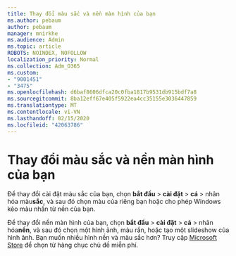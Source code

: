 ```yaml
---
title: Thay đổi màu sắc và nền màn hình của bạn
ms.author: pebaum
author: pebaum
manager: mnirkhe
ms.audience: Admin
ms.topic: article
ROBOTS: NOINDEX, NOFOLLOW
localization_priority: Normal
ms.collection: Adm_O365
ms.custom:
- "9001451"
- "3475"
ms.openlocfilehash: d6baf8606dfca20c0fba1817b9531db915bdf7a8
ms.sourcegitcommit: 8ba12eff67e405f5922ea4cc35155e3036447859
ms.translationtype: MT
ms.contentlocale: vi-VN
ms.lasthandoff: 02/15/2020
ms.locfileid: "42063786"
---
```

# <a name="change-your-desktop-background-and-colors"></a>Thay đổi màu sắc và nền màn hình của bạn

Để thay đổi cài đặt màu sắc của bạn, chọn **bắt đầu** > **cài đặt** > **cá** > nhân hóa màu**sắc**, và sau đó chọn màu của riêng bạn hoặc cho phép Windows kéo màu nhấn từ nền của bạn.

Để thay đổi nền màn hình của bạn, chọn **bắt đầu** > **cài đặt** > **cá** > nhân hóa**nền**, và sau đó chọn một hình ảnh, màu rắn, hoặc tạo một slideshow của hình ảnh. Bạn muốn nhiều hình nền và màu sắc hơn? Truy cập [Microsoft Store](https://www.microsoft.com/en-us/store/collections/windowsthemes) để chọn từ hàng chục chủ đề miễn phí.
